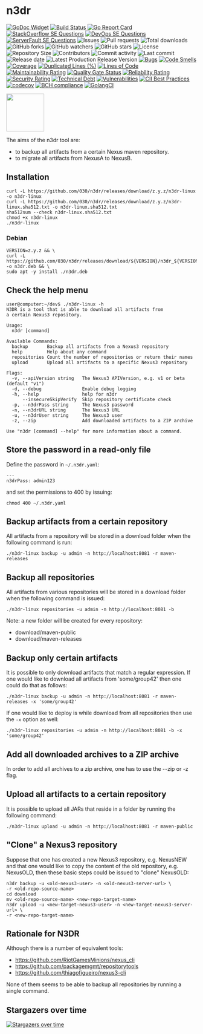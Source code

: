 # n3dr

[![GoDoc Widget]][GoDoc]
[![Build Status](https://travis-ci.org/030/n3dr.svg?branch=master)](https://travis-ci.org/030/n3dr)
[![Go Report Card](https://goreportcard.com/badge/github.com/030/n3dr)](https://goreportcard.com/report/github.com/030/n3dr)
[![StackOverflow SE Questions](https://img.shields.io/stackexchange/stackoverflow/t/n3dr.svg?logo=stackoverflow)](https://stackoverflow.com/tags/n3dr)
[![DevOps SE Questions](https://img.shields.io/stackexchange/devops/t/n3dr.svg?logo=stackexchange)](https://devops.stackexchange.com/tags/n3dr)
[![ServerFault SE Questions](https://img.shields.io/stackexchange/serverfault/t/n3dr.svg?logo=serverfault)](https://serverfault.com/tags/n3dr)
![Issues](https://img.shields.io/github/issues-raw/030/n3dr.svg)
![Pull requests](https://img.shields.io/github/issues-pr-raw/030/n3dr.svg)
![Total downloads](https://img.shields.io/github/downloads/030/n3dr/total.svg)
![GitHub forks](https://img.shields.io/github/forks/030/n3dr?label=fork&style=social)
![GitHub watchers](https://img.shields.io/github/watchers/030/n3dr?style=social)
![GitHub stars](https://img.shields.io/github/stars/030/n3dr?style=social)
![License](https://img.shields.io/github/license/030/n3dr.svg)
![Repository Size](https://img.shields.io/github/repo-size/030/n3dr.svg)
![Contributors](https://img.shields.io/github/contributors/030/n3dr.svg)
![Commit activity](https://img.shields.io/github/commit-activity/m/030/n3dr.svg)
![Last commit](https://img.shields.io/github/last-commit/030/n3dr.svg)
![Release date](https://img.shields.io/github/release-date/030/n3dr.svg)
![Latest Production Release Version](https://img.shields.io/github/release/030/n3dr.svg)
[![Bugs](https://sonarcloud.io/api/project_badges/measure?project=030_n3dr&metric=bugs)](https://sonarcloud.io/dashboard?id=030_n3dr)
[![Code Smells](https://sonarcloud.io/api/project_badges/measure?project=030_n3dr&metric=code_smells)](https://sonarcloud.io/dashboard?id=030_n3dr)
[![Coverage](https://sonarcloud.io/api/project_badges/measure?project=030_n3dr&metric=coverage)](https://sonarcloud.io/dashboard?id=030_n3dr)
[![Duplicated Lines (%)](https://sonarcloud.io/api/project_badges/measure?project=030_n3dr&metric=duplicated_lines_density)](https://sonarcloud.io/dashboard?id=030_n3dr)
[![Lines of Code](https://sonarcloud.io/api/project_badges/measure?project=030_n3dr&metric=ncloc)](https://sonarcloud.io/dashboard?id=030_n3dr)
[![Maintainability Rating](https://sonarcloud.io/api/project_badges/measure?project=030_n3dr&metric=sqale_rating)](https://sonarcloud.io/dashboard?id=030_n3dr)
[![Quality Gate Status](https://sonarcloud.io/api/project_badges/measure?project=030_n3dr&metric=alert_status)](https://sonarcloud.io/dashboard?id=030_n3dr)
[![Reliability Rating](https://sonarcloud.io/api/project_badges/measure?project=030_n3dr&metric=reliability_rating)](https://sonarcloud.io/dashboard?id=030_n3dr)
[![Security Rating](https://sonarcloud.io/api/project_badges/measure?project=030_n3dr&metric=security_rating)](https://sonarcloud.io/dashboard?id=030_n3dr)
[![Technical Debt](https://sonarcloud.io/api/project_badges/measure?project=030_n3dr&metric=sqale_index)](https://sonarcloud.io/dashboard?id=030_n3dr)
[![Vulnerabilities](https://sonarcloud.io/api/project_badges/measure?project=030_n3dr&metric=vulnerabilities)](https://sonarcloud.io/dashboard?id=030_n3dr)
[![CII Best Practices](https://bestpractices.coreinfrastructure.org/projects/2810/badge)](https://bestpractices.coreinfrastructure.org/projects/2810)
[![codecov](https://codecov.io/gh/030/n3dr/branch/master/graph/badge.svg)](https://codecov.io/gh/030/n3dr)
[![BCH compliance](https://bettercodehub.com/edge/badge/030/n3dr?branch=master)](https://bettercodehub.com/results/030/n3dr)
[![GolangCI](https://golangci.com/badges/github.com/golangci/golangci-web.svg)](https://golangci.com/r/github.com/030/n3dr)

<a href="https://n3dr.releasesoftwaremoreoften.com"><img src="https://github.com/030/n3dr/raw/master/logo/logo.png" width="100"></a>

The aims of the n3dr tool are:
 * to backup all artifacts from a certain Nexus maven repository.
 * to migrate all artifacts from NexusA to NexusB.

## Installation

```
curl -L https://github.com/030/n3dr/releases/download/z.y.z/n3dr-linux -o n3dr-linux
curl -L https://github.com/030/n3dr/releases/download/z.y.z/n3dr-linux.sha512.txt -o n3dr-linux.sha512.txt
sha512sum --check n3dr-linux.sha512.txt
chmod +x n3dr-linux
./n3dr-linux
```

### Debian

```
VERSION=z.y.z && \
curl -L https://github.com/030/n3dr/releases/download/${VERSION}/n3dr_${VERSION}-0.deb -o n3dr.deb && \
sudo apt -y install ./n3dr.deb
```

## Check the help menu

```
user@computer:~/dev$ ./n3dr-linux -h
N3DR is a tool that is able to download all artifacts from
a certain Nexus3 repository.

Usage:
  n3dr [command]

Available Commands:
  backup       Backup all artifacts from a Nexus3 repository
  help         Help about any command
  repositories Count the number of repositories or return their names
  upload       Upload all artifacts to a specific Nexus3 repository

Flags:
  -v, --apiVersion string   The Nexus3 APIVersion, e.g. v1 or beta (default "v1")
  -d, --debug               Enable debug logging
  -h, --help                help for n3dr
      --insecureSkipVerify  Skip repository certificate check
  -p, --n3drPass string     The Nexus3 password
  -n, --n3drURL string      The Nexus3 URL
  -u, --n3drUser string     The Nexus3 user
  -z, --zip                 Add downloaded artifacts to a ZIP archive

Use "n3dr [command] --help" for more information about a command.
```

## Store the password in a read-only file

Define the password in `~/.n3dr.yaml`:

```
---
n3drPass: admin123
```

and set the permissions to 400 by issuing:

```
chmod 400 ~/.n3dr.yaml
```

## Backup artifacts from a certain repository

All artifacts from a repository will be stored in a download folder when
the following command is run:

```
./n3dr-linux backup -u admin -n http://localhost:8081 -r maven-releases
```

## Backup all repositories

All artifacts from various repositories will be stored in a download
folder when the following command is issued:

```
./n3dr-linux repositories -u admin -n http://localhost:8081 -b
```

Note: a new folder will be created for every repository:

* download/maven-public
* download/maven-releases

## Backup only certain artifacts

It is possible to only download artifacts that match a regular expression. If
one would like to download all artifacts from 'some/group42' then one could do
that as follows:

```
./n3dr-linux backup -u admin -n http://localhost:8081 -r maven-releases -x 'some/group42'
```

If one would like to deploy is while download from all repositories then use
the `-x` option as well:

```
./n3dr-linux repositories -u admin -n http://localhost:8081 -b -x 'some/group42'
```

## Add all downloaded archives to a ZIP archive

In order to add all archives to a zip archive, one has to use the --zip or -z flag.

## Upload all artifacts to a certain repository

It is possible to upload all JARs that reside in a folder by
running the following command:

```
./n3dr-linux upload -u admin -n http://localhost:8081 -r maven-public
```

## "Clone" a Nexus3 repository

Suppose that one has created a new Nexus3 repository, e.g. NexusNEW and that
one would like to copy the content of the old repository, e.g. NexusOLD, then
these basic steps could be issued to "clone" NexusOLD:

```
n3dr backup -u <old-nexus3-user> -n <old-nexus3-server-url> \
-r <old-repo-source-name>
cd download
mv <old-repo-source-name> <new-repo-target-name>
n3dr upload -u <new-target-nexus3-user> -n <new-target-nexus3-server-url> \
-r <new-repo-target-name>
```

## Rationale for N3DR

Although there is a number of equivalent tools:

* https://github.com/RiotGamesMinions/nexus_cli
* https://github.com/packagemgmt/repositorytools
* https://github.com/thiagofigueiro/nexus3-cli

None of them seems to be able to backup all repositories by running
a single command.

[GoDoc]: https://godoc.org/github.com/030/n3dr
[GoDoc Widget]: https://godoc.org/github.com/030/n3dr?status.svg

## Stargazers over time

[![Stargazers over time](https://starchart.cc/030/n3dr.svg)](https://starchart.cc/030/n3dr)
